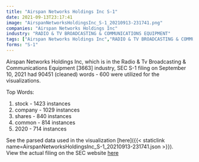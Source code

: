 ```yaml
---
title: "Airspan Networks Holdings Inc S-1"
date: 2021-09-13T23:17:41
image: "AirspanNetworksHoldingsInc_S-1_20210913-231741.png"
companies: "Airspan Networks Holdings Inc"
industry: "RADIO & TV BROADCASTING & COMMUNICATIONS EQUIPMENT"
tags: ["Airspan Networks Holdings Inc","RADIO & TV BROADCASTING & COMMUNICATIONS EQUIPMENT","09-10-2021","S-1"]
forms: "S-1"
---
```

Airspan Networks Holdings Inc, which is in the Radio & Tv Broadcasting & Communications Equipment [3663] industry, SEC S-1 filing on September 10, 2021 had 90451 (cleaned) words - 600 were utilized for the visualizations.

Top Words:
1. stock - 1423 instances
2. company - 1029 instances
3. shares - 840 instances
4. common - 814 instances
5. 2020 - 714 instances


See the parsed data used in the visualization [here]({{< staticlink name=AirspanNetworksHoldingsInc_S-1_20210913-231741.json >}}).  
View the actual filing on the SEC website [here](https://www.sec.gov/Archives/edgar/data/1823882/0001829126-21-009872.txt)